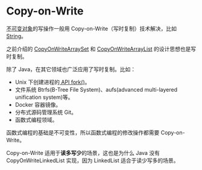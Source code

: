 # Copy-on-Write

[不可变对象](immutable.md)的写操作一般用 Copy-on-Write（写时复制）技术解决，比如 [String](../../grammar/data-types.md#string)。

之前介绍的 [CopyOnWriteArraySet](../thread-safe-collection.md#list) 和 [CopyOnWriteArrayList](../thread-safe-collection.md#set) 的设计思想也是写时复制。

除了 Java，在其它领域也广泛应用了写时复制。比如：

*  Unix 下创建进程的[ API fork\(\)](../../../computer-science/linux/#jin-cheng-guan-li)。
* 文件系统 Btrfs\(B-Tree File System\)、aufs\(advanced multi-layered unification system\)等。
* Docker 容器镜像。
* 分布式源码管理系统 Git。
* 函数式编程领域。

函数式编程的基础是不可变性，所以函数式编程的修改操作都需要 Copy-on-Write。

Copy-on-Write 适用于**读多写少**的场景，这也是为什么 Java 没有 CopyOnWriteLinkedList 实现，因为 LinkedList 适合于读少写多的场景。

